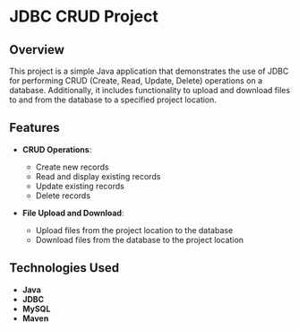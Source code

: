 # JDBC CRUD Project

## Overview

This project is a simple Java application that demonstrates the use of JDBC for performing CRUD (Create, Read, Update, Delete) operations on a database. Additionally, it includes functionality to upload and download files to and from the database to a specified project location.

## Features

- **CRUD Operations**: 
  - Create new records
  - Read and display existing records
  - Update existing records
  - Delete records

- **File Upload and Download**:
  - Upload files from the project location to the database
  - Download files from the database to the project location

## Technologies Used

- **Java**
- **JDBC**
- **MySQL**
- **Maven**
